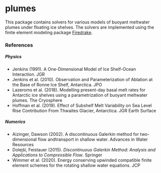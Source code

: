 # plumes

This package contains solvers for various models of buoyant meltwater plumes under floating ice shelves.
The solvers are implemented using the finite element modeling package [Firedrake](https://www.firedrakeproject.org).

### References

##### Physics

* Jenkins (1991). A One-Dimensional Model of Ice Shelf-Ocean Interaction. JGR
* Jenkins et al. (2010). Observation and Parameterization of Ablation at the Base of Ronne Ice Shelf, Antarctica. JPO
* Lazeroms et al. (2018). Modelling present-day basal melt rates for Antarctic ice shelves using a parametrization of buoyant meltwater plumes. The Cryosphere
* Hoffman et al. (2019). Effect of Subshelf Melt Variability on Sea Level Rise Contribution From Thwaites Glacier, Antarctica. JGR Earth Surface

##### Numerics

* Aizinger, Dawson (2002). A discontinuous Galerkin method for two-dimensional flow andtransport in shallow water. Advances in Water Resources
* Dolejší, Feistauer (2015). *Discontinuous Galerkin Method: Analysis and Applications to Compressible Flow*. Springer
* Wimmer et al. (2020). Energy conserving upwinded compatible finite element schemes for the rotating shallow water equations. JCP
